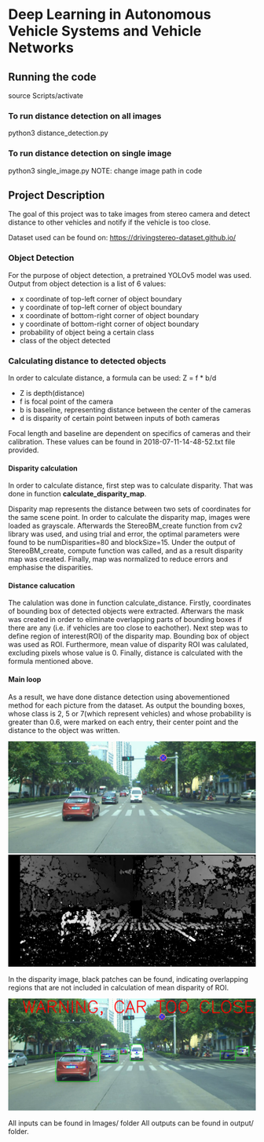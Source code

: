 # Deep Learning in Autonomous Vehicle Systems and Vehicle Networks

## Running the code

source Scripts/activate

### To run distance detection on all images
python3 distance_detection.py

### To run distance detection on single image
python3 single_image.py
NOTE: change image path in code

## Project Description

The goal of this project was to take images from stereo camera and detect distance to other vehicles and notify if the vehicle is too close.

Dataset used can be found on: https://drivingstereo-dataset.github.io/

### Object Detection

For the purpose of object detection, a pretrained YOLOv5 model was used. Output from object detection is a list of 6 values:

- x coordinate of top-left corner of object boundary
- y coordinate of top-left corner of object boundary
- x coordinate of bottom-right corner of object boundary
- y coordinate of bottom-right corner of object boundary
- probability of object being a certain class
- class of the object detected

### Calculating distance to detected objects

In order to calculate distance, a formula can be used:  Z = f * b/d

- Z is depth(distance)
- f is focal point of the camera
- b is baseline, representing distance between the center of the cameras
- d is disparity of certain point between inputs of both cameras

Focal length and baseline are dependent on specifics of cameras and their calibration. These values can be found in 2018-07-11-14-48-52.txt file provided.

#### Disparity calculation

In order to calculate distance, first step was to calculate disparity. That was done in function  **calculate_disparity_map**.

Disparity map represents the distance between two sets of coordinates for the same scene point. In order to calculate the disparity map, images were loaded as grayscale. Afterwards the StereoBM_create function from cv2 library was used, and using trial and error, the optimal parameters were found to be numDisparities=80 and blockSize=15. Under the output of StereoBM_create, compute function was called, and as a result disparity map was created. Finally, map was normalized to reduce errors and emphasise the disparities. 

#### Distance calucation

The calulation was done in function calculate_distance. Firstly, coordinates of bounding box of detected objects were extracted. Afterwars the mask was created in order to eliminate overlapping parts of bounding boxes if there are any (i.e. if vehicles are too close to eachother). Next step was to define region of interest(ROI) of the disparity map. Bounding box of object was used as ROI. Furthermore, mean value of disparity ROI was calulated, excluding pixels whose value is 0. Finally, distance is calculated with the formula mentioned above.

#### Main loop

As a result, we have done distance detection using abovementioned method for each picture from the dataset. As output the bounding boxes, whose class is 2, 5 or 7(which represent vehicles) and whose probability is greater than 0.6,  were marked on each entry, their center point and the distance to the object was written.

[image0]: ./Images/image_L/2018-08-07-13-46-08_2018-08-07-14-14-18-815.png "Original Picture"
[image1]: ./Disparity_815.png "Disparity"
[image2]: ./output/result_181.png "Processed Picture"

![alt text][image0]
![alt text][image1]


In the disparity image, black patches can be found, indicating overlapping regions that are not included in calculation of mean disparity of ROI.


![alt text][image2]


All inputs can be found in Images/ folder
All outputs can be found in output/ folder.


